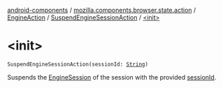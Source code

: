 [android-components](../../../index.md) / [mozilla.components.browser.state.action](../../index.md) / [EngineAction](../index.md) / [SuspendEngineSessionAction](index.md) / [&lt;init&gt;](./-init-.md)

# &lt;init&gt;

`SuspendEngineSessionAction(sessionId: `[`String`](https://kotlinlang.org/api/latest/jvm/stdlib/kotlin/-string/index.html)`)`

Suspends the [EngineSession](../../../mozilla.components.concept.engine/-engine-session/index.md) of the session with the provided [sessionId](session-id.md).


